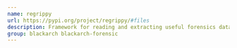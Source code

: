 ```yaml
---
name: regrippy
url: https://pypi.org/project/regrippy/#files
description: Framework for reading and extracting useful forensics data from Windows registry hives.
group: blackarch blackarch-forensic
---
```

